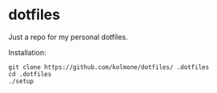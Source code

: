 # dotfiles
Just a repo for my personal dotfiles.

Installation:
```
git clone https://github.com/kolmone/dotfiles/ .dotfiles
cd .dotfiles
./setup
```
